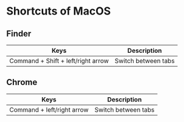 
# Shortcuts of MacOS

## Finder
|Keys|Description|
|---|---|
|Command + Shift + left/right arrow|Switch between tabs|


## Chrome
|Keys|Description|
|---|---|
|Command + left/right arrow|Switch between tabs|
